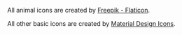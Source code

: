 All animal icons are created by [Freepik - Flaticon](https://www.flaticon.com/free-icons/animals).

All other basic icons are created by [Material Design Icons](https://pictogrammers.com/library/mdi/).
